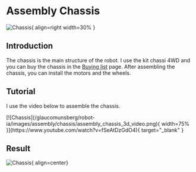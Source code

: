 # Assembly Chassis


![Chassis](/glaucomunsberg/robot-ia/images/assembly/chassis/pieces.png){ align=right width=30% }

## Introduction

The chassis is the main structure of the robot. I use the kit chassi 4WD and you can buy the chassis in the [Buying list](../components/buying.md) page. After assembling the chassis, you can install the motors and the wheels.


## Tutorial

I use the video below to assemble the chassis.

<div class="grid-youtube-center" markdown>
[![Chassis](/glaucomunsberg/robot-ia/images/assembly/chassis/assembly_chassis_3d_video.png){ width=75% }](https://www.youtube.com/watch?v=fSeAtDzGdO4){ target="_blank" }
</div>


## Result

![Chassis](/glaucomunsberg/robot-ia/images/assembly/chassis/result.png){ align=center}